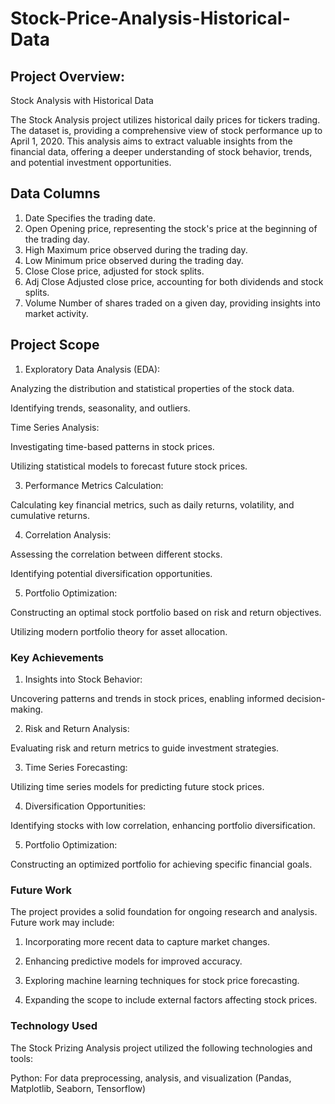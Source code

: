 # Stock-Price-Analysis-Historical-Data

## Project Overview:

Stock Analysis with Historical Data

The Stock Analysis project utilizes historical daily prices for tickers trading. The dataset is, providing a comprehensive view of stock performance up to April 1, 2020. This analysis aims to extract valuable insights from the financial data, offering a deeper understanding of stock behavior, trends, and potential investment opportunities.

## Data Columns

1. Date
Specifies the trading date.
2. Open
Opening price, representing the stock's price at the beginning of the trading day.
3. High
Maximum price observed during the trading day.
4. Low
Minimum price observed during the trading day.
5. Close
Close price, adjusted for stock splits.
6. Adj Close
Adjusted close price, accounting for both dividends and stock splits.
7. Volume
Number of shares traded on a given day, providing insights into market activity.

##  Project Scope

1. Exploratory Data Analysis (EDA):
   
Analyzing the distribution and statistical properties of the stock data.

Identifying trends, seasonality, and outliers.

Time Series Analysis:

Investigating time-based patterns in stock prices.

Utilizing statistical models to forecast future stock prices.

3. Performance Metrics Calculation:

Calculating key financial metrics, such as daily returns, volatility, and cumulative returns.

4. Correlation Analysis:

Assessing the correlation between different stocks.

Identifying potential diversification opportunities.

5. Portfolio Optimization:

Constructing an optimal stock portfolio based on risk and return objectives.

Utilizing modern portfolio theory for asset allocation.

### Key Achievements

1. Insights into Stock Behavior:

Uncovering patterns and trends in stock prices, enabling informed decision-making.

2. Risk and Return Analysis:

Evaluating risk and return metrics to guide investment strategies.

3. Time Series Forecasting:

Utilizing time series models for predicting future stock prices.

4. Diversification Opportunities:

Identifying stocks with low correlation, enhancing portfolio diversification.

5. Portfolio Optimization:

Constructing an optimized portfolio for achieving specific financial goals.

### Future Work

The project provides a solid foundation for ongoing research and analysis. Future work may include:

1. Incorporating more recent data to capture market changes.
   
2. Enhancing predictive models for improved accuracy.
   
3. Exploring machine learning techniques for stock price forecasting.
   
4. Expanding the scope to include external factors affecting stock prices.

### Technology Used

The Stock Prizing Analysis project utilized the following technologies and tools:

Python: For data preprocessing, analysis, and visualization (Pandas, Matplotlib, Seaborn, Tensorflow)
